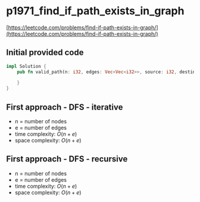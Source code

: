 # p1971_find_if_path_exists_in_graph
[https://leetcode.com/problems/find-if-path-exists-in-graph/](https://leetcode.com/problems/find-if-path-exists-in-graph/)

## Initial provided code
```Rust
impl Solution {
    pub fn valid_path(n: i32, edges: Vec<Vec<i32>>, source: i32, destination: i32) -> bool {
        
    }
}
```

## First approach - DFS - iterative

- n = number of nodes
- e = number of edges
- time complexity: $O(n + e)$
- space complexity: $O(n + e)$

## First approach - DFS - recursive

- n = number of nodes
- e = number of edges
- time complexity: $O(n + e)$
- space complexity: $O(n + e)$








